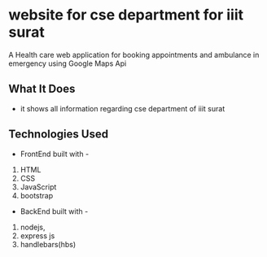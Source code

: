 # website for cse department for iiit surat
A Health care web application for booking appointments and ambulance in emergency using Google Maps Api

## **What It Does**

- it shows all information regarding cse department of iiit surat


## **Technologies Used**


- FrontEnd built with - 
1. HTML
2. CSS 
3. JavaScript 
4. bootstrap 

- BackEnd built with -
1. nodejs,
2. express js
3. handlebars(hbs)
